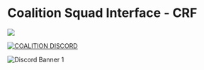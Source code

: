 # Coalition Squad Interface - CRF
<img src="http://coalitiongroup.net/coalition.png">

[![COALITION DISCORD](https://img.shields.io/badge/COALITION_Discord-blue)](https://discord.gg/the-coalition)

![Discord Banner 1](https://discordapp.com/api/guilds/237991125523103747/widget.png?style=banner1)
